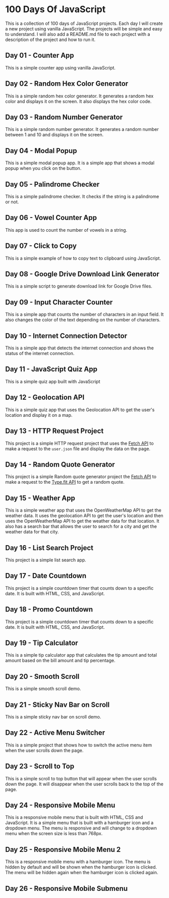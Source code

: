 # 100 Days Of JavaScript

This is a collection of 100 days of JavaScript projects. Each day I will create a new project using vanilla JavaScript. The projects will be simple and easy to understand. I will also add a README.md file to each project with a description of the project and how to run it.

## Day 01 - Counter App

This is a simple counter app using vanilla JavaScript.

## Day 02 - Random Hex Color Generator

This is a simple random hex color generator. It generates a random hex color and displays it on the screen. It also displays the hex color code.

## Day 03 - Random Number Generator

This is a simple random number generator. It generates a random number between 1 and 10 and displays it on the screen.

## Day 04 - Modal Popup

This is a simple modal popup app. It is a simple app that shows a modal popup when you click on the button.

## Day 05 - Palindrome Checker

This is a simple palindrome checker. It checks if the string is a palindrome or not.

## Day 06 - Vowel Counter App

This app is used to count the number of vowels in a string.

## Day 07 - Click to Copy

This is a simple example of how to copy text to clipboard using JavaScript.

## Day 08 - Google Drive Download Link Generator

This is a simple script to generate download link for Google Drive files.

## Day 09 - Input Character Counter

This is a simple app that counts the number of characters in an input field. It also changes the color of the text depending on the number of characters.

## Day 10 - Internet Connection Detector

This is a simple app that detects the internet connection and shows the status of the internet connection.

## Day 11 - JavaScript Quiz App

This is a simple quiz app built with JavaScript

## Day 12 - Geolocation API

This is a simple quiz app that uses the Geolocation API to get the user's location and display it on a map.

## Day 13 - HTTP Request Project

This project is a simple HTTP request project that uses the [Fetch API](https://developer.mozilla.org/en-US/docs/Web/API/Fetch_API) to make a request to the `user.json` file and display the data on the page.

## Day 14 - Random Quote Generator

This project is a simple Random quote generator project the [Fetch API](https://developer.mozilla.org/en-US/docs/Web/API/Fetch_API) to make a request to the [Type.fit API](https://type.fit/api/quotes) to get a random quote.

## Day 15 - Weather App

This is a simple weather app that uses the OpenWeatherMap API to get the weather data. It uses the geolocation API to get the user's location and then uses the OpenWeatherMap API to get the weather data for that location. It also has a search bar that allows the user to search for a city and get the weather data for that city.

## Day 16 - List Search Project

This project is a simple list search app.

## Day 17 - Date Countdown

This project is a simple countdown timer that counts down to a specific date. It is built with HTML, CSS, and JavaScript.

## Day 18 - Promo Countdown

This project is a simple countdown timer that counts down to a specific date. It is built with HTML, CSS, and JavaScript.

## Day 19 - Tip Calculator

This is a simple tip calculator app that calculates the tip amount and total amount based on the bill amount and tip percentage.

## Day 20 - Smooth Scroll

This is a simple smooth scroll demo.

## Day 21 - Sticky Nav Bar on Scroll

This is a simple sticky nav bar on scroll demo.

## Day 22 - Active Menu Switcher

This is a simple project that shows how to switch the active menu item when the user scrolls down the page.

## Day 23 - Scroll to Top

This is a simple scroll to top button that will appear when the user scrolls down the page. It will disappear when the user scrolls back to the top of the page.

## Day 24 - Responsive Mobile Menu

This is a responsive mobile menu that is built with HTML, CSS and JavaScript. It is a simple menu that is built with a hamburger icon and a dropdown menu. The menu is responsive and will change to a dropdown menu when the screen size is less than 768px.

## Day 25 - Responsive Mobile Menu 2

This is a responsive mobile menu with a hamburger icon. The menu is hidden by default and will be shown when the hamburger icon is clicked. The menu will be hidden again when the hamburger icon is clicked again.

## Day 26 - Responsive Mobile Submenu
